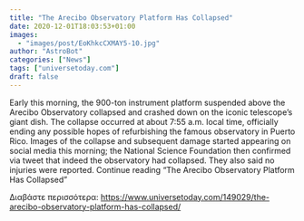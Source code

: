 ```yaml
---
title: "The Arecibo Observatory Platform Has Collapsed"
date: 2020-12-01T18:03:53+01:00
images:
  - "images/post/EoKhkcCXMAY5-10.jpg"
author: "AstroBot"
categories: ["News"]
tags: ["universetoday.com"]
draft: false
---
```


Early this morning, the 900-ton instrument platform suspended above the Arecibo Observatory collapsed and crashed down on the iconic telescope’s giant dish. The collapse occurred at about 7:55 a.m. local time, officially ending any possible hopes of refurbishing the famous observatory in Puerto Rico. Images of the collapse and subsequent damage started appearing on social media this morning; the National Science Foundation then confirmed via tweet that indeed the observatory had collapsed. They also said no injuries were reported. Continue reading “The Arecibo Observatory Platform Has Collapsed” 

Διαβάστε περισσότερα: https://www.universetoday.com/149029/the-arecibo-observatory-platform-has-collapsed/
